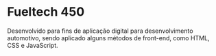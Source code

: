 # Fueltech 450 
Desenvolvido para fins de aplicação digital para desenvolvimento automotivo, sendo aplicado alguns métodos de front-end, como HTML, CSS e JavaScript.
